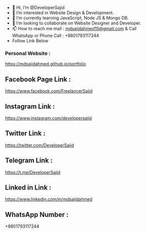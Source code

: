 - 👋 Hi, I’m @DeveloperSajid
- 👀 I’m interested in Website Design & Development.
- 🌱 I’m currently learning JavaScript, Node JS & Mongo DB.
- 💞️ I’m looking to collaborate on Website Designer and Developer.
- 📫 How to reach me mail : mdsajidahmed15@gmail.com & Call WhatsApp or Phone Call : +8801793117244
- Follow Link Below
### Personal Website :
https://mdsajidahmed.github.io/portfolio
## Facebook Page Link :
https://www.facebook.com/FreelancerSajid
## Instagram Link :
https://www.instagram.com/developersajid
## Twitter Link :
https://twitter.com/DeveloperSajid
## Telegram Link :
https://t.me/DeveloperSajid
## Linked in Link :
https://www.linkedin.com/in/mdsajidahmed
## WhatsApp Number :
+8801793117244
<!---
DeveloperSajid/DeveloperSajid is a ✨ special ✨ repository because its `README.md` (this file) appears on your GitHub profile.
You can click the Preview link to take a look at your changes.
--->
